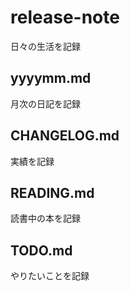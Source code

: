 # release-note
日々の生活を記録

## yyyymm.md
月次の日記を記録

## CHANGELOG.md
実績を記録

## READING.md
読書中の本を記録

## TODO.md
やりたいことを記録
